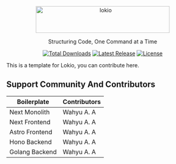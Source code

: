 <p align="center">
  <a href="https://lokio.dev" target="_blank">
    <picture>
      <source media="(prefers-color-scheme: dark)" srcset="https://raw.githubusercontent.com/any-source/lokio/main/asset/logo-white.svg">
      <source media="(prefers-color-scheme: light)" srcset="https://raw.githubusercontent.com/any-source/lokio/main/asset/logo-black.svg">
      <img alt="lokio" src="https://raw.githubusercontent.com/any-source/lokio/main/asset/logo-white.svg" width="350" height="70" style="max-width: 100%;">
    </picture>
  </a>
</p>
<p align="center">
  Structuring Code, One Command at a Time
</p>

<p align="center">
    <a href="https://www.npmjs.com/package/lokio"><img src="https://img.shields.io/npm/dt/lokio.svg" alt="Total Downloads"></a>
    <a href="https://github.com/any-source/lokio/releases"><img src="https://img.shields.io/npm/v/lokio.svg" alt="Latest Release"></a>
    <a href="https://github.com/any-source/lokio/blob/main/LICENSE"><img src="https://img.shields.io/npm/l/lokio.svg" alt="License"></a>
</p>

This is a template for Lokio, you can contribute here.
## Support Community And Contributors

| Boilerplate | Contributors |
|------|-------------|
| Next Monolith | Wahyu A. A |
| Next Frontend | Wahyu A. A |
| Astro Frontend | Wahyu A. A |
| Hono Backend | Wahyu A. A |
| Golang Backend | Wahyu A. A |
